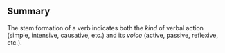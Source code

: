 ## Summary

The stem formation of a verb indicates both the *kind* of verbal action (simple, intensive, causative, etc.) and its *voice* (active, passive, reflexive, etc.).